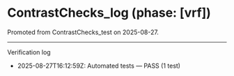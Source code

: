 # ContrastChecks_log (phase: [vrf])

Promoted from ContrastChecks_test on 2025-08-27.

---
Verification log
- 2025-08-27T16:12:59Z: Automated tests — PASS (1 test)

